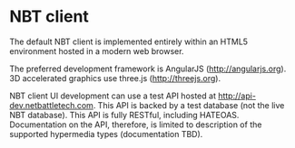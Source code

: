 NBT client
======

The default NBT client is implemented entirely within an HTML5 environment hosted in a modern web browser. 

The preferred development framework is AngularJS (http://angularjs.org). 3D accelerated graphics use three.js (http://threejs.org). 

NBT client UI development can use a test API hosted at http://api-dev.netbattletech.com. This API is backed by a test database (not the live NBT database). This API is fully RESTful, including HATEOAS. Documentation on the API, therefore, is limited to description of the supported hypermedia types (documentation TBD). 

